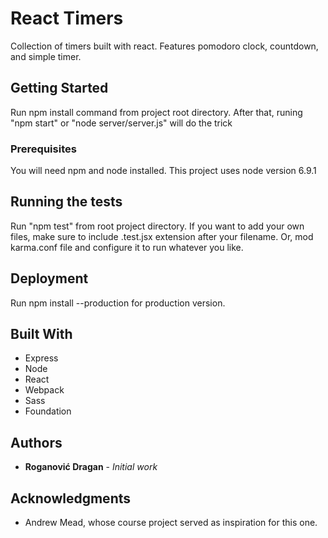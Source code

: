# React Timers

Collection of timers built with react. Features pomodoro clock, countdown, and simple timer.

## Getting Started

Run npm install command from project root directory. After that, runing "npm start" or "node server/server.js"  will do the trick

### Prerequisites

You will need npm and node installed. This project uses node version 6.9.1


## Running the tests

Run "npm test" from root project directory. If you want to add your own files, make sure to include .test.jsx extension after your filename.
Or, mod karma.conf file and configure it to run whatever you like. 

## Deployment

Run npm install --production for production version. 

## Built With

* Express
* Node
* React
* Webpack
* Sass
* Foundation


## Authors

* **Roganović Dragan** - *Initial work*

## Acknowledgments

* Andrew Mead, whose course project served as inspiration for this one.


